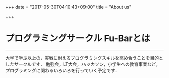 +++
date = "2017-05-30T04:10:43+09:00"
title = "About us"

+++

# プログラミングサークル Fu-Barとは
<hr />

大学で学ぶ以上の，実戦に耐えるプログラミングスキルを高め合うことを目的としたサークルです．
勉強会，LT大会，ハッカソン，小学生への教育事業など，プログラミングに関わるいろいろを行っていく予定です．


